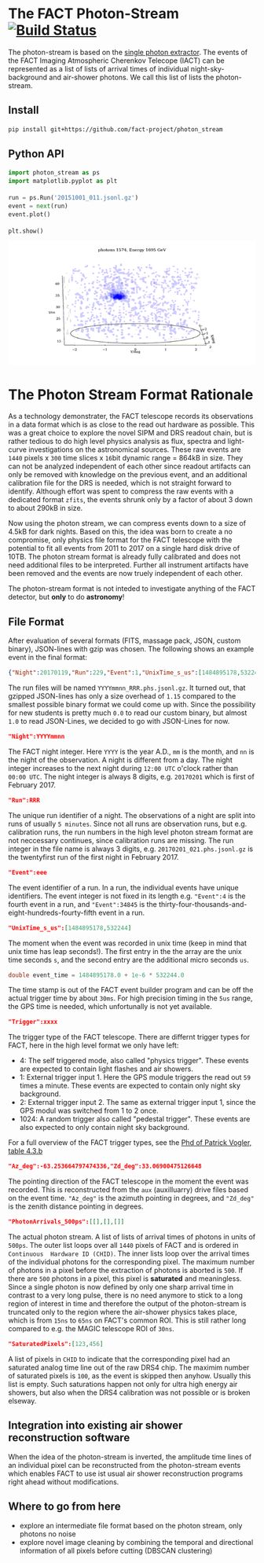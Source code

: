 # The FACT Photon-Stream [![Build Status](https://travis-ci.org/fact-project/photon_stream.svg?branch=master)](https://travis-ci.org/fact-project/photon_stream)
The photon-stream is based on the [single photon extractor](https://github.com/fact-project/single_photon_extractor). The events of the FACT Imaging Atmospheric Cherenkov Telecope (IACT) can be represented as a list of lists of arrival times of individual night-sky-background and air-shower photons. We call this list of lists the photon-stream.

## Install
```bash
pip install git+https://github.com/fact-project/photon_stream
```

## Python API
```python
import photon_stream as ps
import matplotlib.pyplot as plt

run = ps.Run('20151001_011.jsonl.gz')
event = next(run)
event.plot()

plt.show()
```
![img](example/example_event_small.gif)

# The Photon Stream Format Rationale
As a technology demonstrater, the FACT telescope records its observations in a data format which is as close to the read out hardware as possible. This was a great choice to explore the novel SIPM and DRS readout chain, but is rather tedious to do high level physics analysis as flux, spectra and light-curve investigations on the astronomical sources. These raw events are ```1440``` pixels x  ```300``` time slices x ```16```bit dynamic range = 864kB in size. They can not be analyzed independent of each other since readout artifacts can only be removed with knowledge on the previous event, and an additional calibration file for the DRS is needed, which is not straight forward to identify. Although effort was spent to compress the raw events with a dedicated format ```zfits```, the events shrunk only by a factor of about 3 down to about 290kB in size.

Now using the photon stream, we can compress events down to a size of 4.5kB for dark nights. Based on this, the idea was born to create a no compromise, only physics file format for the FACT telescope with the potential to fit all events from 2011 to 2017 on a single hard disk drive of 10TB.
The photon stream format is already fully calibrated and does not need additional files to be interpreted. Further all instrument artifacts have been removed and the events are now truely independent of each other.

The photon-stream format is not inteded to investigate anything of the FACT detector, but __only__ to do __astronomy__!

## File Format
After evaluation of several formats (FITS, massage pack, JSON, custom binary), JSON-lines with gzip was chosen.
The following shows an example event in the final format:
```json
{"Night":20170119,"Run":229,"Event":1,"UnixTime_s_us":[1484895178,532244],"Trigger":4,"Az_deg":-63.253664797474336,"Zd_deg":33.06900475126648,"PhotonArrivals_500ps":[[59,84],[102,93,103],[58],[65,79,97],[],[125,43,68],[102],[68,100,123],[52,52,79,113,61,78,112,87], ... ],"SaturatedPixels":[]}
```
The run files will be named ```YYYYmmnn_RRR.phs.jsonl.gz```.
It turned out, that gzipped JSON-lines has only a size overhead of ```1.15``` compared to the smallest possible binary format we could come up with. Since the possibility for new students is pretty much ```0.0``` to read our custom binary, but almost ```1.0``` to read JSON-Lines, we decided to go with JSON-Lines for now.

```json
"Night":YYYYmmnn
```
The FACT night integer. Here ```YYYY``` is the year A.D., ```mm``` is the month, and ```nn``` is the night of the observation. A night is different from a day. The night integer increases to the next night during ```12:00 UTC``` o'clock rather than ```00:00 UTC```. The night integer is always 8 digits, e.g. ```20170201``` which is first of February 2017.

```json
"Run":RRR
```
The unique run identifier of a night. The observations of a night are split into runs of usually ```5 minutes```. Since not all runs are observation runs, but e.g. calibration runs, the run numbers in the high level photon stream format are not neccessary continues, since calibration runs are missing. The run integer in the file name is always 3 digits, e.g. ```20170201_021.phs.jsonl.gz``` is the twentyfirst run of the first night in February 2017.

```json
"Event":eee
```
The event identifier of a run. In a run, the individual events have unique identifiers. The event integer is not fixed in its length e.g. ```"Event":4``` is the fourth event in a run, and ```"Event":34845``` is the thirty-four-thousands-and-eight-hundreds-fourty-fifth event in a run.

```json
"UnixTime_s_us":[1484895178,532244]
```
The moment when the event was recorded in unix time (keep in mind that unix time has leap seconds!). The first entry in the the array are the unix time seconds ```s```, and the second entry are the additional micro seconds ```us```.
```c++
double event_time = 1484895178.0 + 1e-6 * 532244.0
```
The time stamp is out of the FACT event builder program and can be off the actual trigger time by about ```30ms```. For high precision timing in the ```5us``` range, the GPS time is needed, which unfortunally is not yet available.

```json
"Trigger":xxxx
```
The trigger type of the FACT telescope. There are differnt trigger types for FACT, here in the high level format we only have left:

- 4: The self triggered mode, also called "physics trigger". These events are expected to contain light flashes and air showers.
- 1: External trigger input 1. Here the GPS module triggers the read out ```59``` times a minute. These events are expected to contain only night sky background.
- 2: External trigger input 2. The same as external trigger input 1, since the GPS modul was switched from 1 to 2 once.
- 1024: A random trigger also called "pedestal trigger". These events are also expected to only contain night sky background.

For a full overview of the FACT trigger types, see the [Phd of Patrick Vogler, table 4.3.b](http://e-collection.library.ethz.ch/eserv/eth:48381/eth-48381-02.pdf)

```json
"Az_deg":-63.253664797474336,"Zd_deg":33.06900475126648
```
The pointing direction of the FACT telescope in the moment the event was recorded. This is reconstructed from the ```aux``` (auxilluarry) drive files based on the event time.  ```"Az_deg"``` is the azimuth pointing in degrees, and ```"Zd_deg"``` is the zenith distance pointing in degrees.

```json
"PhotonArrivals_500ps":[[],[],[]]
```
The actual photon stream. A list of lists of arrival times of photons in units of ```500ps```.
The outer list loops over all ```1440``` pixels of FACT and is ordered in ```Continuous  Hardware ID (CHID)```. The inner lists loop over the arrival times of the individual photons for the corresponding pixel. The maximum number of photons in a pixel before the extraction of photons is aborted is ```500```. If there are ```500``` photons in a pixel, this pixel is __saturated__ and meaningless.
Since a single photon is now defined by only one sharp arrival time in contrast to a very long pulse, there is no need anymore to stick to a long region of interest in time and therefore the output of the photon-stream is truncated only to the region where the air-shower physics takes place, which is from ```15ns``` to ```65ns``` on FACT's common ROI. This is still rather long compared to e.g. the MAGIC telescope ROI of ```30ns```.

```json
"SaturatedPixels":[123,456]
```
A list of pixels in ```CHID``` to indicate that the corresponding pixel had an saturated analog time line out of the raw DRS4 chip. The maximim number of saturated pixels is ```100```, as the event is skipped then anyhow. Usually this list is empty. Such saturations happen not only for ultra high energy air showers, but also when the DRS4 calibration was not possible or is broken elseway. 

## Integration into existing air shower reconstruction software
When the idea of the photon-stream is inverted, the amplitude time lines of an individual pixel can be reconstructed from the photon-stream events which enables FACT to use ist usual air shower reconstruction programs right ahead without modifications.  


## Where to go from here
- explore an intermediate file format based on the photon stream, only photons no noise
- explore novel image cleaning by combining the temporal and directional information of all pixels before cutting (DBSCAN clustering)
